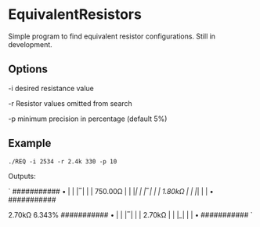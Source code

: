 # EquivalentResistors

Simple program to find equivalent resistor configurations. Still in development.

## Options

-i desired resistance value

-r Resistor values omitted from search

-p minimum precision in percentage (default 5%)

## Example
`./REQ -i 2534 -r 2.4k 330 -p 10`

Outputs:

`
###########
     •
     |
     |
    |‾|
    | |
   750.00Ω
    | |
    |_|
     |
    |‾|
    | |
   1.80kΩ
    | |
    |_|
     |
     |
     •     
###########

2.70kΩ	 6.343%
###########
     •
     |
     |
    |‾|
    | |
   2.70kΩ
    | |
    |_|
     |
     |
     •
###########
`